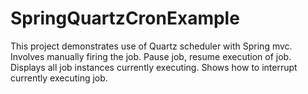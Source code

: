 # SpringQuartzCronExample
This project demonstrates use of Quartz scheduler with Spring mvc. Involves manually firing the job. Pause job, resume execution of job. Displays all job instances currently executing. Shows how to interrupt currently executing job.
